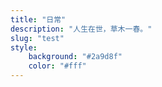 ```yaml
---
title: "日常"
description: "人生在世，草木一春。"
slug: "test"
style:
    background: "#2a9d8f"
    color: "#fff"
---
```


